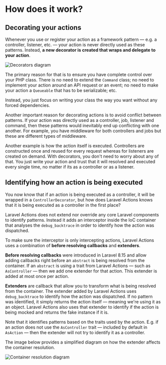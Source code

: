 # How does it work?

## Decorating your actions

Whenever you use or register your action as a framework pattern — e.g. a controller, listener, etc. — your action is never directly used as these patterns. Instead, **a new decorator is created that wraps and delegate to your action**.

![Decorators diagram](/how-decorators.png)

The primary reason for that is to ensure you have complete control over your PHP class. There is no need to extend the `Command` class; no need to implement your action around an API request or an event; no need to make your action a `Queueable` that has to be serializable; etc.

Instead, you just focus on writing your class the way you want without any forced dependencies.

Another important reason for decorating actions is to avoid conflict between patterns. If your action was directly used as a controller, job, listener and command, then these patterns would inevitably end up conflicting with one another. For example, you have middleware for both controllers and jobs but these are different types of middleware.

Another example is how the action itself is executed. Controllers are constructed once and reused for every request whereas for listeners are created on demand. With decorators, you don't need to worry about any of that. You just write your action and trust that it will resolved and executed every single time, no matter if its as a controller or as a listener.

## Identifying how an action is being executed

You now know that if an action is being executed as a controller, it will be wrapped in a `ControllerDecorator`, but how does Laravel Actions knows that it is being executed as a controller in the first place?

Laravel Actions does not extend nor override any core Laravel components to identify patterns. Instead it adds an interceptor inside the IoC container that analyses the `debug_backtrace` in order to identify how the action was dispatched.

To make sure the interceptor is only intercepting actions, Laravel Actions uses a combination of **before resolving callbacks** and **extenders**.

**Before resolving callbacks** were introduced in Laravel 8.15 and allow adding callbacks right before an `abstract` is being resolved from the container. If an `abstract` is using a trait from Laravel Actions — such as `AsController` — then we add one extender for that action. This extender is added at most once per action.

**Extenders** are callback that allow you to transform what is being resolved from the container. The extender added by Laravel Actions uses `debug_backtrace` to identify how the action was dispatched. If no pattern was identified, it simply returns the action itself — meaning we're using it as an object. Laravel Actions also uses that extender to identify if the action is being mocked and returns the fake instance if it is.

Note that it identifies patterns based on the traits used by the action. E.g. if an action does not use the `AsController` trait — included by default in `AsAction` — then the extender will not try to identify it as a controller.

The image below provides a simplified diagram on how the extender affects the container resolution.

![Container resolution diagram](/how-resolution.png)

